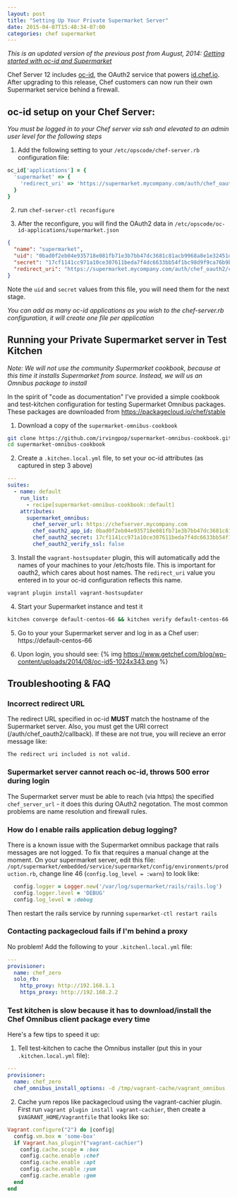 ```yaml
---
layout: post
title: "Setting Up Your Private Supermarket Server"
date: 2015-04-07T15:48:34-07:00
categories: chef supermarket
---
```


*This is an updated version of the previous post from August, 2014: [Getting started with oc-id and Supermarket](https://www.chef.io/blog/2014/08/29/getting-started-with-oc-id-and-supermarket/)*

Chef Server 12 includes [oc-id](https://github.com/chef/oc-id), the OAuth2 service that powers [id.chef.io](https://id.chef.io/).  After upgrading to this release, Chef customers can now run their own Supermarket service behind a firewall.

<!-- more -->

## oc-id setup on your Chef Server:
*You must be logged in to your Chef server via ssh and elevated to an admin user level for the following steps*

1.  Add the following setting to your `/etc/opscode/chef-server.rb` configuration file:
  ```ruby
  oc_id['applications'] = {
    'supermarket' => {
      'redirect_uri' => 'https://supermarket.mycompany.com/auth/chef_oauth2/callback'
    }
  }
  ```

2. run `chef-server-ctl reconfigure`

3. After the reconfigure, you will find the OAuth2 data in `/etc/opscode/oc-id-applications/supermarket.json`
  ```json
  {
    "name": "supermarket",
    "uid": "0bad0f2eb04e935718e081fb71e3b7bb47dc3681c81acb9968a8e1e32451d08b",
    "secret": "17cf1141cc971a10ce307611beda7f4dc6633bb54f1bc98d9f9ca76b9b127879",
    "redirect_uri": "https://supermarket.mycompany.com/auth/chef_oauth2/callback"
  }
  ```

Note the `uid` and `secret` values from this file, you will need them for the next stage.

*You can add as many oc-id applications as you wish to the chef-server.rb configuration, it will create one file per application*

## Running your Private Supermarket server in Test Kitchen
*Note: We will not use the community Supermarket cookbook, because at this time it installs Supermarket from source.  Instead, we will us an Omnibus package to install*

In the spirit of "code as documentation" I've provided a simple cookbook and test-kitchen configuration for testing Supermarket Omnibus packages. These packages are downloaded from https://packagecloud.io/chef/stable

1. Download a copy of the `supermarket-omnibus-cookbook`
```bash
git clone https://github.com/irvingpop/supermarket-omnibus-cookbook.git supermarket-omnibus-cookbook
cd supermarket-omnibus-cookbook
```

2. Create a `.kitchen.local.yml` file, to set your oc-id attributes (as captured in step 3 above)
  ```yaml
  ---
  suites:
    - name: default
      run_list:
        - recipe[supermarket-omnibus-cookbook::default]
      attributes:
        supermarket_omnibus:
          chef_server_url: https://chefserver.mycompany.com
          chef_oauth2_app_id: 0bad0f2eb04e935718e081fb71e3b7bb47dc3681c81acb9968a8e1e32451d08b
          chef_oauth2_secret: 17cf1141cc971a10ce307611beda7f4dc6633bb54f1bc98d9f9ca76b9b127879
          chef_oauth2_verify_ssl: false
  ```

3. Install the `vagrant-hostsupdater` plugin, this will automatically add the names of your machines to your /etc/hosts file. This is important for oauth2, which cares about host names. The `redirect_uri` value you entered in to your oc-id configuration reflects this name.
  ```bash
  vagrant plugin install vagrant-hostsupdater
  ```

4. Start your Supermarket instance and test it
  ```bash
  kitchen converge default-centos-66 && kitchen verify default-centos-66
  ```

5. Go to your your Supermarket server and log in as a Chef user: https://default-centos-66

6. Upon login, you should see:
{% img https://www.getchef.com/blog/wp-content/uploads/2014/08/oc-id5-1024x343.png %}

## Troubleshooting & FAQ

### Incorrect redirect URL
The redirect URL specified in oc-id **MUST** match the hostname of the Supermarket server. Also, you must get the URI correct (/auth/chef_oauth2/callback). If these are not true, you will recieve an error message like:
```
The redirect uri included is not valid.
```

### Supermarket server cannot reach oc-id, throws 500 error during login
The Supermarket server must be able to reach (via https) the specified `chef_server_url` - it does this during OAuth2 negotation. The most common problems are name resolution and firewall rules.

### How do I enable rails application debug logging?
There is a known issue with the Supermarket omnibus package that rails messages are not logged. To fix that requires a manual change at the moment. On your supermarket server, edit this file: `/opt/supermarket/embedded/service/supermarket/config/environments/production.rb`, change line 46 (`config.log_level = :warn`) to look like:
```ruby
  config.logger = Logger.new('/var/log/supermarket/rails/rails.log')
  config.logger.level = 'DEBUG'
  config.log_level = :debug
```

Then restart the rails service by running
`supermarket-ctl restart rails`

### Contacting packagecloud fails if I'm behind a proxy
No problem!  Add the following to your `.kitchenl.local.yml` file:
```yaml
---
provisioner:
  name: chef_zero
  solo_rb:
    http_proxy: http://192.168.1.1
    https_proxy: http://192.168.2.2
```

### Test kitchen is slow because it has to download/install the Chef Omnibus client package every time
Here's a few tips to speed it up:

1. Tell test-kitchen to cache the Omnibus installer (put this in your `.kitchen.local.yml` file):
  ```yaml
  ---
  provisioner:
    name: chef_zero
    chef_omnibus_install_options: -d /tmp/vagrant-cache/vagrant_omnibus
  ```
2. Cache yum repos like packagecloud using the vagrant-cachier plugin.  First run `vagrant plugin install vagrant-cachier`, then create a `$VAGRANT_HOME/Vagrantfile` that looks like so:
  ```ruby
  Vagrant.configure("2") do |config|
    config.vm.box = 'some-box'
    if Vagrant.has_plugin?("vagrant-cachier")
      config.cache.scope = :box
      config.cache.enable :chef
      config.cache.enable :apt
      config.cache.enable :yum
      config.cache.enable :gem
    end
  end
  ```
